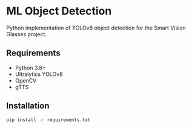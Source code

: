 # ML Object Detection

Python implementation of YOLOv8 object detection for the Smart Vision Glasses project.

## Requirements
- Python 3.8+
- Ultralytics YOLOv8
- OpenCV
- gTTS

## Installation
```bash
pip install -r requirements.txt
